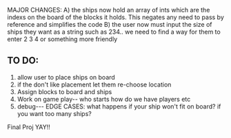   MAJOR CHANGES:
  A) the ships now hold an array of ints which are the indexs on the board of the blocks it holds. This negates any need to pass by reference and simplifies the code
  B) the user now must input the size of ships they want as a string such as 234.. we need to find a way for them to enter 2 3 4 or something more friendly
  
  
  
  
  TO DO:
  ---------------
  1. allow user to place ships on board
  2. if the don't like placement let them re-choose location
  3. Assign blocks to board and ships
  4. Work on game play-- who starts how do we have players etc
  5. debug--- EDGE CASES: what happens if your ship won't fit on board? if you want too many ships?
  
  
  
  Final Proj YAY!!
